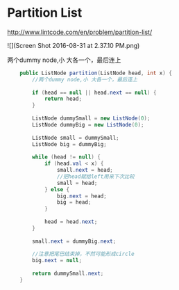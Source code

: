 # Partition List

http://www.lintcode.com/en/problem/partition-list/

![](Screen Shot 2016-08-31 at 2.37.10 PM.png)


两个dummy node,小 大各一个，最后连上


```java
    public ListNode partition(ListNode head, int x) {
        //两个dummy node,小 大各一个，最后连上
        
        if (head == null || head.next == null) {
            return head;
        }
        
        ListNode dummySmall = new ListNode(0);
        ListNode dummyBig = new ListNode(0);
        
        ListNode small = dummySmall;
        ListNode big = dummyBig;
        
        while (head != null) {
            if (head.val < x) {
                small.next = head;
                //把head赋给left用来下次比较
                small = head;
            } else {
                big.next = head;
                big = head;
            }
            
            head = head.next;
        }
        
        small.next = dummyBig.next;
        
        //注意把尾巴结束掉，不然可能形成circle
        big.next = null;
        
        return dummySmall.next;
    }
```